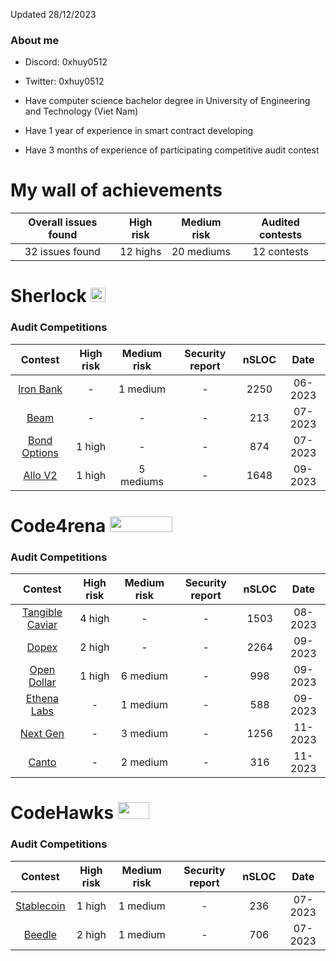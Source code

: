 Updated 28/12/2023

### About me


- Discord: 0xhuy0512
- Twitter: 0xhuy0512

- Have computer science bachelor degree in University of Engineering and Technology (Viet Nam)
- Have 1 year of experience in smart contract developing
- Have 3 months of experience of participating competitive audit contest

# My wall of achievements
| Overall issues found | High risk |  Medium risk | Audited contests  |
|:--:|:--:|:--:|:--:|
| 32 issues found | 12 highs |20 mediums | 12 contests |
<!--
# My monthly tracking 
### 1 June, 2023 - 1 July, 2023 
| Total issues | High risk | Medium risk | Audited contests | Security reports | Earned payouts |
|:--:|:--:|:--:|:--:|:--:|:--:|
| 1 issue found | -  | 1 medium | 1 contest | - | 1005 USDC |

### 1 July, 2023 - 1 August, 2023 
| Total issues | High risk | Medium risk | Audited contests | Security reports | Earned payouts |
|:--:|:--:|:--:|:--:|:--:|:--:|
| 10 issues found  | 4 highs  | 6 mediums  | 7 contests | - | 246 USDC |

### 1 August, 2023 - 1 September, 2023 
| Total issues | High risk | Medium risk | Audited contests | Security reports | Earned payouts |
|:--:|:--:|:--:|:--:|:--:|:--:|
| 6 issues found  | 2 highs  | 4 mediums  | 1 contests | - | - |
-->
# Sherlock <img src="https://audits.sherlock.xyz/_next/static/media/sherlock_logo.bf519c9e.svg" width=24 height=23.5>

### Audit Competitions
| Contest | High risk | Medium risk | Security report   | nSLOC | Date
|:--:|:--:|:--:|:--:|:--:|:--:|
| [Iron Bank](https://audits.sherlock.xyz/contests/84)        | -       | 1 medium | -     | 2250      |06-2023
| [Beam](https://audits.sherlock.xyz/contests/102)            | -       | -        | -   | 213    |07-2023
| [Bond Options](https://audits.sherlock.xyz/contests/99)     | 1 high  |-         | -     | 874     | 07-2023
|[Allo V2](https://audits.sherlock.xyz/contests/109)          | 1 high  |5 mediums |-          | 1648   | 09-2023

# Code4rena <img src="https://code4rena.com/logos/c4-logo.svg" width=100 height=25>

### Audit Competitions
| Contest | High risk | Medium risk | Security report | nSLOC|Date
|:--:|:--:|:--:|:--:|:--:|:--:|
| [Tangible Caviar](https://code4rena.com/contests/2023-08-tangible-caviar#top)     | 4 high | - | -  | 1503 |08-2023
| [Dopex](https://code4rena.com/audits/2023-08-dopex#top)     |2 high  | - | - | 2264 |09-2023
| [Open Dollar](https://code4rena.com/audits/2023-10-open-dollar#top)     | 1 high | 6 medium |  -   | 998 | 09-2023
| [Ethena Labs](https://code4rena.com/audits/2023-10-ethena-labs#top)     | - | 1 medium |  -   | 588 | 09-2023
| [Next Gen](https://code4rena.com/audits/2023-10-ethena-labs#top)     | - | 3 medium |  -   | 1256 | 11-2023
| [Canto](https://code4rena.com/audits/2023-10-ethena-labs#top)     | - | 2 medium |  -   | 316 | 11-2023

# CodeHawks <img src="https://res.cloudinary.com/droqoz7lg/image/upload/v1689080263/snhkgvtsidryjdtx0pce.png" width=50 height=27>

### Audit Competitions
| Contest | High risk | Medium risk | Security report  | nSLOC |Date
|:--:|:--:|:--:|:--:|:--:|:--:|
| [Stablecoin](https://www.codehawks.com/contests/cljx3b9390009liqwuedkn0m0)     | 1 high | 1 medium | - | 236 |07-2023
| [Beedle](https://www.codehawks.com/contests/clkbo1fa20009jr08nyyf9wbx)         | 2 high | 1 medium | - | 706 |07-2023
<!--
# Immunefi <img src="https://immunefi.com/images/logo-white.svg" width=100 height=25>

### Bug bounties
| Project | Severity | Security Report | Payout | Status |
|:--:|:--:|:--:|:--:|:--:|
| - | - | - | - | - |

